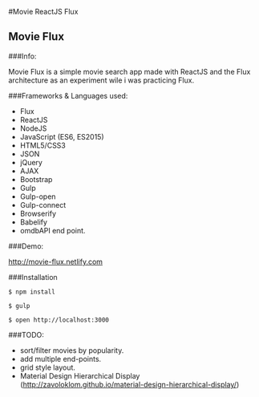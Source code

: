 #Movie ReactJS Flux

## Movie Flux

###Info:

Movie Flux is a simple movie search app made with ReactJS and the Flux architecture as an experiment wile i was practicing Flux.

###Frameworks & Languages used:

- Flux
- ReactJS
- NodeJS
- JavaScript (ES6, ES2015)
- HTML5/CSS3
- JSON
- jQuery
- AJAX
- Bootstrap
- Gulp
- Gulp-open
- Gulp-connect
- Browserify
- Babelify
- omdbAPI end point.

###Demo:

http://movie-flux.netlify.com


###Installation

```
$ npm install

$ gulp

$ open http://localhost:3000

```

###TODO:

- sort/filter movies by popularity.
- add multiple end-points.
- grid style layout.
- Material Design Hierarchical Display (http://zavoloklom.github.io/material-design-hierarchical-display/)
